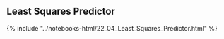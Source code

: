 Least Squares Predictor
------

{% include "../notebooks-html/22_04_Least_Squares_Predictor.html" %}
